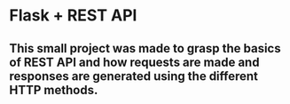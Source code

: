 # Flask + REST API
This small project was made to grasp the basics of REST API and how requests are made
and responses are generated using the different HTTP methods.
---
